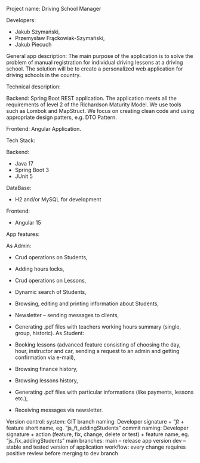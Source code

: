 Project name: Driving School Manager

Developers: 
- Jakub Szymański, 
- Przemysław Frąckowiak-Szymański, 
- Jakub Piecuch

General app description: The main purpose of the application is to solve the problem of manual registration for individual driving lessons at a driving school. The solution will be to create a personalized web application for driving schools in the country.

Technical description: 

Backend: Spring Boot REST application. The application meets all the requirements of level 2 of the Richardson Maturity Model. We use tools such as Lombok and MapStruct. We focus on creating clean code and using appropriate design patters, e.g. DTO Pattern.

Frontend: Angular Application.

Tech Stack:

Backend:
- Java 17
- Spring Boot 3
- JUnit 5

DataBase: 
- H2 and/or MySQL for development

Frontend:
- Angular 15

App features: 

As Admin:

- Crud operations on Students,
- Adding hours locks,
- Crud operations on Lessons,
- Dynamic search of Students,
- Browsing, editing and printing information about Students,
- Newsletter – sending messages to clients,
- Generating .pdf files with teachers working hours summary (single, group, historic).
 As Student:
 
- Booking lessons (advanced feature consisting of choosing the day, hour, instructor and car, sending a request to an admin and getting confirmation via e-mail),
- Browsing finance history,
- Browsing lessons history,
- Generating .pdf files with particular informations (like payments, lessons etc.),
- Receiving messages via newsletter.

Version control: 
system: GIT
branch naming: Developer signature + “_ft_ + feature short name, eg. “js_ft_addingStudents”
commit naming: Developer signature + action (feature, fix, change, delete or test) + feature name, eg. “js_fix_addingStudents”
main branches:
main – release app version
dev – stable and tested version of application
workflow: every change requires positive review before merging to dev branch

